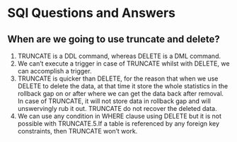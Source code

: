 # SQl Questions and Answers

## When are we going to use truncate and delete?

1. TRUNCATE is a DDL command, whereas DELETE is a DML command.
1. We can’t execute a trigger in case of TRUNCATE whilst with DELETE, we can accomplish a trigger.
1. TRUNCATE is quicker than DELETE, for the reason that when we use DELETE to delete the data, at that time it store the whole statistics in the rollback gap on or after where we can get the data back after removal. In case of TRUNCATE, it will not store data in rollback gap and will unswervingly rub it out. TRUNCATE do not recover the deleted data.
1. We can use any condition in WHERE clause using DELETE but it is not possible with TRUNCATE.5.If a table is referenced by any foreign key constraints, then TRUNCATE won’t work.
